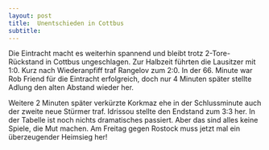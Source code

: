```yaml
---
layout: post
title:  Unentschieden in Cottbus
subtitle:  
---
```


Die Eintracht macht es weiterhin spannend und bleibt trotz 2-Tore-Rückstand in Cottbus ungeschlagen. Zur Halbzeit führten die Lausitzer mit 1:0. Kurz nach Wiederanpfiff traf Rangelov zum 2:0. In der 66. Minute war Rob Friend für die Eintracht erfolgreich, doch nur 4 Minuten später stellte Adlung den alten Abstand wieder her.

Weitere 2 Minuten später verkürzte Korkmaz ehe in der Schlussminute auch der zweite neue Stürmer traf. Idrissou stellte den Endstand zum 3:3 her. In der Tabelle ist noch nichts dramatisches passiert. Aber das sind alles keine Spiele, die Mut machen. Am Freitag gegen Rostock muss jetzt mal ein überzeugender Heimsieg her!
